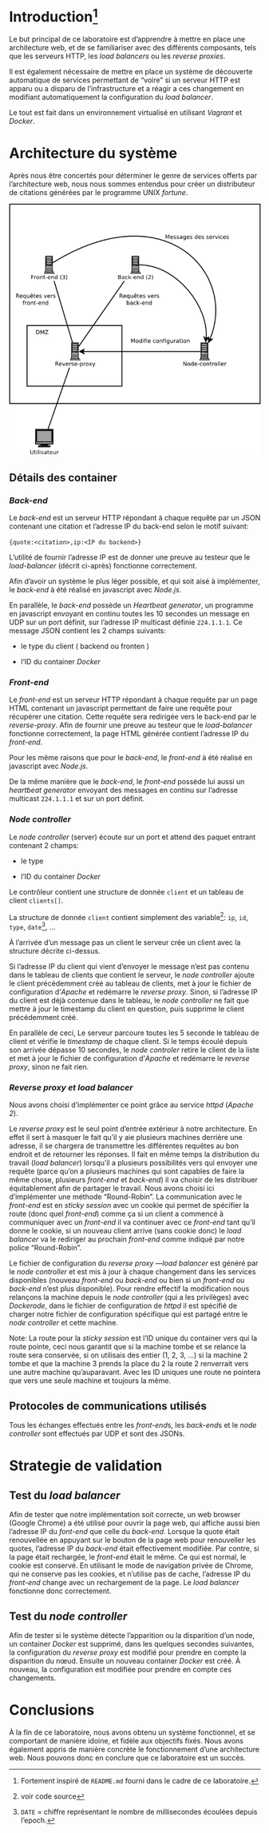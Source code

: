 Introduction[^1]
================

Le but principal de ce laboratoire est d’apprendre à mettre en place une
architecture web, et de se familiariser avec des différents composants,
tels que les serveurs HTTP, les *load balancers* ou les *reverse
proxies*.

Il est également nécessaire de mettre en place un système de découverte
automatique de services permettant de “voire” si un serveur HTTP est
apparu ou a disparu de l’infrastructure et a réagir a ces changement en
modifiant automatiquement la configuration du *load balancer*.

Le tout est fait dans un environnement virtualisé en utilisant *Vagrant*
et *Docker*.

Architecture du système
=======================

Après nous être concertés pour déterminer le genre de services offerts
par l’architecture web, nous nous sommes entendus pour créer un
distributeur de citations générées par le programme UNIX *fortune*.

![Architecture du système](schema.png)

Détails des container
---------------------

### *Back-end*

Le *back-end* est un serveur HTTP répondant à chaque requête par un JSON
contenant une citation et l’adresse IP du back-end selon le motif
suivant:

`{quote:<citation>,ip:<IP du backend>}`

L’utilité de fournir l’adresse IP est de donner une preuve au testeur
que le *load-balancer* (décrit ci-après) fonctionne correctement.

Afin d’avoir un système le plus léger possible, et qui soit aisé à
implémenter, le *back-end* à été réalisé en javascript avec *Node.js*.

En parallèle, le *back-end* possède un *Heartbeat generator*, un
programme en javascript envoyant en continu toutes les 10 secondes un
message en UDP sur un port définit, sur l’adresse IP multicast définie
`224.1.1.1`. Ce message JSON contient les 2 champs suivants:

-   le type du client ( backend ou fronten )

-   l’ID du container *Docker*

### *Front-end*

Le *front-end* est un serveur HTTP répondant à chaque requête par un
page HTML contenant un javascript permettant de faire une requête pour
récupérer une citation. Cette requête sera redirigée vers le back-end
par le *reverse-proxy*. Afin de fournir une preuve au testeur que le
*load-balancer* fonctionne correctement, la page HTML générée contient
l’adresse IP du *front-end*.

Pour les même raisons que pour le *back-end*, le *front-end* à été
réalisé en javascript avec *Node.js*.

De la même manière que le *back-end*, le *front-end* possède lui aussi
un *heartbeat generator* envoyant des messages en continu sur l’adresse
multicast `224.1.1.1` et sur un port définit.

### *Node controller*

Le *node controller* (server) écoute sur un port et attend des paquet
entrant contenant 2 champs:

-   le type

-   l’ID du container *Docker*

Le contrôleur contient une structure de donnée `client` et un tableau de
client `clients[]`.

La structure de donnée `client` contient simplement des variable[^2]:
`ip`, `id`, `type`, `date`[^3], …

À l’arrivée d’un message pas un client le serveur crée un client avec la
structure décrite ci-dessus.

Si l’adresse IP du client qui vient d’envoyer le message n’est pas
contenu dans le tableau de clients que contient le serveur, le *node
controller* ajoute le client précédemment créé au tableau de clients,
met à jour le fichier de configuration d’*Apache* et redémarre le
*reverse proxy*. Sinon, si l’adresse IP du client est déjà contenue dans
le tableau, le *node controller* ne fait que mettre à jour le timestamp
du client en question, puis supprime le client précédemment créé.

En parallèle de ceci, Le serveur parcoure toutes les 5 seconde le
tableau de client et vérifie le *timestamp* de chaque client. Si le
temps écoulé depuis son arrivée dépasse 10 secondes, le *node controler*
retire le client de la liste et met à jour le fichier de configuration
d’*Apache* et redémarre le *reverse proxy*, sinon ne fait rien.

### *Reverse proxy et load balancer*

Nous avons choisi d’implémenter ce point grâce au service *httpd*
(*Apache 2*).

Le *reverse proxy* est le seul point d’entrée extérieur à notre
architecture. En effet il sert à masquer le fait qu’il y aie plusieurs
machines derrière une adresse, il se chargera de transmettre les
différentes requêtes au bon endroit et de retourner les réponses. Il
fait en même temps la distribution du travail (*load balancer*)
lorsqu’il a plusieurs possibilités vers qui envoyer une requête (parce
qu’on a plusieurs machines qui sont capables de faire la même chose,
plusieurs *front-end* et *back-end*) il va choisir de les distribuer
équitablement afin de partager le travail. Nous avons choisi ici
d’implémenter une méthode “Round-Robin”. La communication avec le
*front-end* est en *sticky session* avec un cookie qui permet de
spécifier la route (donc quel *front-end*) comme ça si un client a
commencé à communiquer avec un *front-end* il va continuer avec ce
*front-end* tant qu’il donne le cookie, si un nouveau client arrive
(sans cookie donc) le *load balancer* va le rediriger au prochain
*front-end* comme indiqué par notre police “Round-Robin”.

Le fichier de configuration du *reverse proxy* —*load balancer* est
généré par le *node controller* et est mis à jour à chaque changement
dans les services disponibles (nouveau *front-end* ou *back-end* ou bien
si un *front-end* ou *back-end* n’est plus disponible). Pour rendre
effectif la modification nous relançons la machine depuis le *node
controller* (qui a les privilèges) avec *Dockerode*, dans le fichier de
configuration de *httpd* il est spécifié de charger notre fichier de
configuration spécifique qui est partagé entre le *node controller* et
cette machine.

Note: La route pour la *sticky session* est l’ID unique du container
vers qui la route pointe, ceci nous garantit que si la machine tombe et
se relance la route sera conservée, si on utilisais des entier (1, 2, 3,
…) si la machine 2 tombe et que la machine 3 prends la place du 2 la
route 2 renverrait vers une autre machine qu’auparavant. Avec les ID
uniques une route ne pointera que vers une seule machine et toujours la
même.

Protocoles de communications utilisés
-------------------------------------

Tous les échanges effectués entre les *front-end*s, les *back-end*s et
le *node controller* sont effectués par UDP et sont des JSONs.

Strategie de validation
=======================

Test du *load balancer*
-----------------------

Afin de tester que notre implémentation soit correcte, un web browser
(Google Chrome) a été utilisé pour ouvrir la page web, qui affiche aussi
bien l’adresse IP du *font-end* que celle du *back-end*. Lorsque la
quote était renouvellée en appuyant sur le bouton de la page web pour
renouveller les quotes, l’adresse IP du *back-end* était effectivement
modifiée. Par contre, si la page était rechargée, le *front-end* était
le même. Ce qui est normal, le cookie est conservé. En utilisant le mode
de navigation privée de Chrome, qui ne conserve pas les cookies, et
n’utilise pas de cache, l’adresse IP du *front-end* change avec un
rechargement de la page. Le *load balancer* fonctionne donc
correctement.

Test du *node controller*
-------------------------

Afin de tester si le système détecte l’apparition ou la disparition d’un
node, un container *Docker* est supprimé, dans les quelques secondes
suivantes, la configuration du *reverse proxy* est modifié pour prendre
en compte la disparition du nœud. Ensuite un nouveau container *Docker*
est créé. À nouveau, la configuration est modifiée pour prendre en
compte ces changements.

Conclusions
===========

À la fin de ce laboratoire, nous avons obtenu un système fonctionnel, et
se comportant de manière idoine, et fidèle aux objectifs fixés. Nous
avons également appris de manière concrète le fonctionnement d’une
architecture web. Nous pouvons donc en conclure que ce laboratoire est
un succès.

[^1]: Fortement inspiré de `README.md` fourni dans le cadre de ce
    laboratoire.

[^2]: voir code source

[^3]: `DATE` = chiffre représentant le nombre de millisecondes écoulées
    depuis l’epoch.

